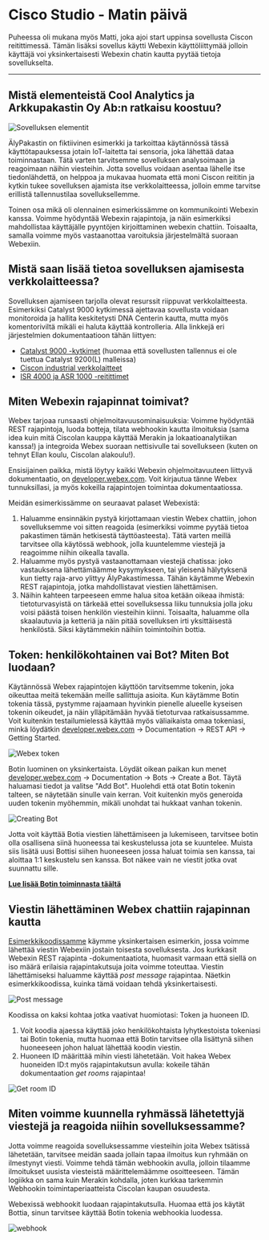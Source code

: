 # Cisco Studio - Matin päivä

Puheessa oli mukana myös Matti, joka ajoi start uppinsa sovellusta Ciscon reitittimessä. Tämän lisäksi sovellus käytti Webexin käyttöliittymää jolloin käyttäjä voi yksinkertaisesti Webexin chatin kautta pyytää tietoja sovellukselta.

---

## Mistä elementeistä Cool Analytics ja Arkkupakastin Oy Ab:n ratkaisu koostuu?

![Sovelluksen elementit](./structure.png)

ÄlyPakastin on fiktiivinen esimerkki ja tarkoittaa käytännössä tässä käyttötapauksessa jotain IoT-laitetta tai sensoria, joka lähettää dataa toiminnastaan. Tätä varten tarvitsemme sovelluksen analysoimaan ja reagoimaan näihin viesteihin. Jotta sovellus voidaan asentaa lähelle itse tiedonlähdettä, on helppoa ja mukavaa huomata että moni Ciscon reititin ja kytkin tukee sovelluksen ajamista itse verkkolaitteessa, jolloin emme tarvitse erillistä tallennustilaa sovelluksellemme.

Toinen osa mikä oli olennainen esimerkissämme on kommunikointi Webexin kanssa. Voimme hyödyntää Webexin rajapintoja, ja näin esimerkiksi mahdollistaa käyttäjälle pyyntöjen kirjoittaminen webexin chattiin. Toisaalta, samalla voimme myös vastaanottaa varoituksia järjestelmältä suoraan Webexiin.

## Mistä saan lisää tietoa sovelluksen ajamisesta verkkolaitteessa?

Sovelluksen ajamiseen tarjolla olevat resurssit riippuvat verkkolaitteesta. Esimerkiksi Catalyst 9000 kytkimessä ajettavaa sovellusta voidaan monitoroida ja hallita keskitetysti DNA Centerin kautta, mutta myös komentoriviltä mikäli ei haluta käyttää kontrolleria. Alla linkkejä eri järjestelmien dokumentaatioon tähän liittyen:
- [Catalyst 9000 -kytkimet](https://developer.cisco.com/docs/app-hosting/#!application-hosting-in-the-enterprise/what-is-application-hosting) (huomaa että sovellusten tallennus ei ole tuettua Catalyst 9200(L) malleissa)
- [Ciscon industrial verkkolaitteet](https://developer.cisco.com/docs/iox/#!introduction-to-iox)
- [ISR 4000 ja ASR 1000 -reitittimet](https://developer.cisco.com/docs/iox/#!isr-4000asr-1000-series-platform-information/isr-4k-and-asr-1k-platforms)

## Miten Webexin rajapinnat toimivat?

Webex tarjoaa runsaasti ohjelmoitavuusominaisuuksia: Voimme hyödyntää REST rajapintoja, luoda botteja, tilata webhookin kautta ilmoituksia (sama idea kuin mitä Ciscolan kauppa käyttää Merakin ja lokaatioanalytiikan kanssa!) ja integroida Webex suoraan nettisivulle tai sovellukseen (kuten on tehnyt Ellan koulu, Ciscolan alakoulu!).

Ensisijainen paikka, mistä löytyy kaikki Webexin ohjelmoitavuuteen liittyvä dokumentaatio, on [developer.webex.com](https://developer.webex.com). Voit kirjautua tänne Webex tunnuksillasi, ja myös kokeilla rajapintojen toimintaa dokumentaatiossa.

Meidän esimerkissämme on seuraavat palaset Webexistä:
1. Haluamme ensinnäkin pystyä kirjottamaan viestin Webex chattiin, johon sovelluksemme voi sitten reagoida (esimerkiksi voimme pyytää tietoa pakastimen tämän hetkisestä täyttöasteesta). Tätä varten meillä tarvitsee olla käytössä webhook, jolla kuuntelemme viestejä ja reagoimme niihin oikealla tavalla.
2. Haluamme myös pystyä vastaanottamaan viestejä chatissa: joko vastauksena lähettämäämme kysymykseen, tai yleisenä hälytyksenä kun tietty raja-arvo ylittyy ÄlyPakastimessa. Tähän käytämme Webexin REST rajapintoja, jotka mahdollistavat viestien lähettämisen.
3. Näihin kahteen tarpeeseen emme halua sitoa ketään oikeaa ihmistä: tietoturvasyistä on tärkeää ettei sovelluksessa liiku tunnuksia jolla joku voisi päästä toisen henkilön viesteihin kiinni. Toisaalta, haluamme olla skaalautuvia ja ketteriä ja näin pitää sovelluksen irti yksittäisestä henkilöstä. Siksi käytämmekin näihiin toimintoihin bottia.

## Token: henkilökohtainen vai Bot? Miten Bot luodaan?

Käytännössä Webex rajapintojen käyttöön tarvitsemme tokenin, joka oikeuttaa meitä tekemään meille sallittuja asioita. Kun käytämme Botin tokenia tässä, pystymme rajaamaan hyvinkin pienelle alueelle kyseisen tokenin oikeudet, ja näin ylläpitämään hyvää tietoturvaa ratkaisussamme. Voit kuitenkin testailumielessä käyttää myös väliaikaista omaa tokeniasi, minkä löydätkin [developer.webex.com](https://developer.webex.com) -> Documentation -> REST API -> Getting Started.

![Webex token](./webex_token.png)

Botin luominen on yksinkertaista. Löydät oikean paikan kun menet [developer.webex.com](https://developer.webex.com) -> Documentation -> Bots -> Create a Bot. Täytä haluamasi tiedot ja valitse "Add Bot". Huolehdi että otat Botin tokenin talteen, se näytetään sinulle vain kerran. Voit kuitenkin myös generoida uuden tokenin myöhemmin, mikäli unohdat tai hukkaat vanhan tokenin.

![Creating Bot](./creating_bot.png)

Jotta voit käyttää Botia viestien lähettämiseen ja lukemiseen, tarvitsee botin olla osallisena siinä huoneessa tai keskustelussa jota se kuuntelee. Muista siis lisätä uusi Bottisi siihen huoneeseen jossa haluat toimia sen kanssa, tai aloittaa 1:1 keskustelu sen kanssa. Bot näkee vain ne viestit jotka ovat suunnattu sille.

**[Lue lisää Botin toiminnasta täältä](https://developer.webex.com/docs/bots)**

## Viestin lähettäminen Webex chattiin rajapinnan kautta

[Esimerkkikoodissamme](./send_webex_message.py) käymme yksinkertaisen esimerkin, jossa voimme lähettää viestin Webexiin jostain toisesta sovelluksesta. Jos kurkkasit Webexin REST rajapinta -dokumentaatiota, huomasit varmaan että siellä on iso määrä erilaisia rajapintakutsuja joita voimme toteuttaa. Viestin lähettämiseksi haluamme käyttää *post message* rajapintaa. Näetkin esimerkkikoodissa, kuinka tämä voidaan tehdä yksinkertaisesti.

![Post message](./send_message.png)

Koodissa on kaksi kohtaa jotka vaativat huomiotasi: Token ja huoneen ID.
1. Voit koodia ajaessa käyttää joko henkilökohtaista lyhytkestoista tokeniasi tai Botin tokenia, mutta huomaa että Botin tarvitsee olla lisättynä siihen huoneeseen johon haluat lähettää koodin viestin.
2. Huoneen ID määrittää mihin viesti lähetetään. Voit hakea Webex huoneiden ID:t myös rajapintakutsun avulla: kokeile tähän dokumentaation *get rooms* rajapintaa!

![Get room ID](./get_rooms.png)

## Miten voimme kuunnella ryhmässä lähetettyjä viestejä ja reagoida niihin sovelluksessamme?

Jotta voimme reagoida sovelluksessamme viesteihin joita Webex tsätissä lähetetään, tarvitsee meidän saada jollain tapaa ilmoitus kun ryhmään on ilmestynyt viesti. Voimme tehdä tämän webhookin avulla, jolloin tilaamme ilmoitukset uusista viesteistä määrittelemäämme osoitteeseen. Tämän logiikka on sama kuin Merakin kohdalla, joten kurkkaa tarkemmin Webhookin toimintaperiaatteista Ciscolan kaupan osuudesta.

Webexissä webhookit luodaan rajapintakutsulla. Huomaa että jos käytät Bottia, sinun tarvitsee käyttää Botin tokenia webhookia luodessa.

![webhook](./webhook.png)
